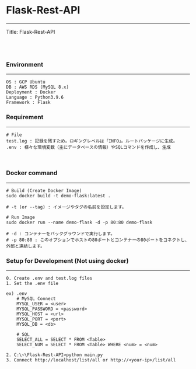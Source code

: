 # Flask-Rest-API
<hr>
Title: Flask-Rest-API

<br><br>

### Environment

<hr>

```
OS : GCP Ubuntu
DB : AWS RDS (MySQL 8.x)
Deployment : Docker
Language : Python3.9.6
Framework : Flask
```

### Requirement

<hr>

```
# File
test.log : 記録を残すため。ロギングレベルは「INFO」。ルートパッケージに生成。
.env : 様々な環境変数（主にデータベースの情報）やSQLコマンドを作成し、生成
```

<br>

### Docker command

<hr>

```
# Build (Create Docker Image)
sudo docker build -t demo-flask:latest .

# -t (or --tag) : イメージやタグの名前を設定します。

# Run Image
sudo docker run --name demo-flask -d -p 80:80 demo-flask

# -d : コンテナーをバックグラウンドで実行します。
# -p 80:80 : このオプションでホストの80ポートとコンテナーの80ポートをコネクトし、外部と連結します。

```

### Setup for Development (Not using docker)

<hr>

```
0. Create .env and test.log files
1. Set the .env file

ex) .env
    # MySQL Connect
    MYSQL_USER = <user>
    MYSQL_PASSWORD = <password>
    MYSQL_HOST = <url>
    MYSQL_PORT = <port>
    MYSQL_DB = <db>

    # SQL
    SELECT_ALL = SELECT * FROM <Table>
    SELECT_NUM = SELECT * FROM <Table> WHERE <num> = <num>

2. C:\~\Flask-Rest-API>python main.py 
3. Connect http://localhost/list/all or http://<your-ip>/list/all
```
